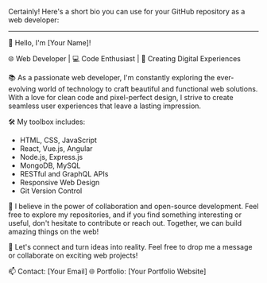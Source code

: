 Certainly! Here's a short bio you can use for your GitHub repository as a web developer:

---

👋 Hello, I'm [Your Name]!

🌐 Web Developer | 💻 Code Enthusiast | 🚀 Creating Digital Experiences

📚 As a passionate web developer, I'm constantly exploring the ever-evolving world of technology to craft beautiful and functional web solutions. With a love for clean code and pixel-perfect design, I strive to create seamless user experiences that leave a lasting impression.

🛠️ My toolbox includes:
- HTML, CSS, JavaScript
- React, Vue.js, Angular
- Node.js, Express.js
- MongoDB, MySQL
- RESTful and GraphQL APIs
- Responsive Web Design
- Git Version Control

🌟 I believe in the power of collaboration and open-source development. Feel free to explore my repositories, and if you find something interesting or useful, don't hesitate to contribute or reach out. Together, we can build amazing things on the web!

🚀 Let's connect and turn ideas into reality. Feel free to drop me a message or collaborate on exciting web projects!

📫 Contact: [Your Email]
🌐 Portfolio: [Your Portfolio Website]
